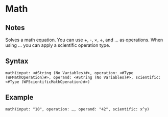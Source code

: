 # Math

## Notes
Solves a math equation. You can use +, -, ×, ÷, and … as operations. When using … you can apply a scientific operation type.

## Syntax

```
math(input: <#String (No Variables)#>, operation: <#Type (WFMathOperation)#>, operand: <#String (No Variables)#>, scientific: <#Type (WFScientificMathOperation)#>)
```

## Example
```
math(input: "10", operation: …, operand: "42", scientific: x^y)
```